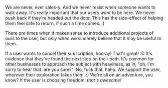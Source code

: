 We are never, ever sales-y. And we never resist when someone wants to walk away. It's really important that our users *want* to be here. We never push back if they're headed out the door. This has the side-effect of helping them feel safe to return, if such a time comes. :)

There *are* times when it makes sense to introduce additional projects of ours to the user, but *only* when we sincerely believe that it may be useful to them.

If a user wants to cancel their subscription, hooray! That's great! :D It's evidence that they've found the next step on their path. It's common for other businesses to approach the subject with heaviness, as in, "oh, I'm sorry to hear that. are you sure?". No, fuck that, haha. We support the user, wherever their exploration takes them. :) We're all on an adventure, you know? If the user is choosing freedom, *that's awesome!*
